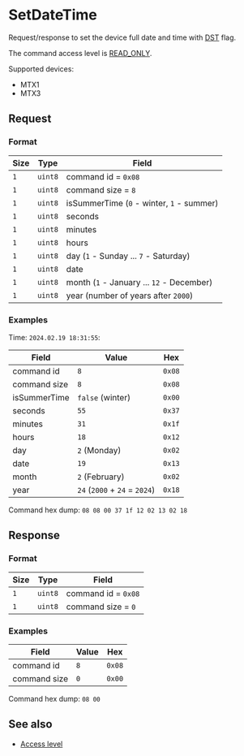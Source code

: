 # SetDateTime

Request/response to set the device full date and time with [DST](https://en.wikipedia.org/wiki/Daylight_saving_time) flag.

The command access level is [READ_ONLY](../basics.md#command-access-level).

Supported devices:
- MTX1
- MTX3


## Request

### Format

| Size | Type    | Field                                     |
| ---- | ------- | ----------------------------------------- |
| `1`  | `uint8` | command id = `0x08`                       |
| `1`  | `uint8` | command size = `8`                        |
| `1`  | `uint8` | isSummerTime (`0` - winter, `1` - summer) |
| `1`  | `uint8` | seconds                                   |
| `1`  | `uint8` | minutes                                   |
| `1`  | `uint8` | hours                                     |
| `1`  | `uint8` | day (`1` - Sunday ... `7` - Saturday)     |
| `1`  | `uint8` | date                                      |
| `1`  | `uint8` | month (`1` - January ... `12` - December) |
| `1`  | `uint8` | year (number of years after `2000`)       |

### Examples

Time: `2024.02.19 18:31:55`:

| Field        | Value                         | Hex    |
| ------------ | ----------------------------- | ------ |
| command id   | `8`                           | `0x08` |
| command size | `8`                           | `0x08` |
| isSummerTime | `false` (winter)              | `0x00` |
| seconds      | `55`                          | `0x37` |
| minutes      | `31`                          | `0x1f` |
| hours        | `18`                          | `0x12` |
| day          | `2` (Monday)                  | `0x02` |
| date         | `19`                          | `0x13` |
| month        | `2` (February)                | `0x02` |
| year         | `24` (`2000` + `24` = `2024`) | `0x18` |

Command hex dump: `08 08 00 37 1f 12 02 13 02 18`


## Response

### Format

| Size | Type    | Field               |
| ---- | ------- | ------------------- |
| `1`  | `uint8` | command id = `0x08` |
| `1`  | `uint8` | command size = `0`  |

### Examples

| Field        | Value | Hex    |
| ------------ | ----- | ------ |
| command id   | `8`   | `0x08` |
| command size | `0`   | `0x00` |

Command hex dump: `08 00`


## See also

* [Access level](../basics.md#command-access-level)
